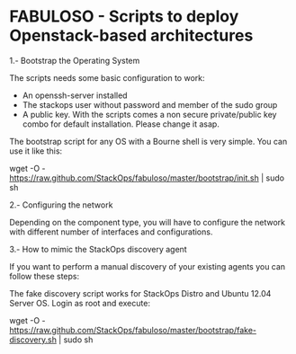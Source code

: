 FABULOSO - Scripts to deploy Openstack-based architectures
==========================================================

1.- Bootstrap the Operating System

The scripts needs some basic configuration to work:
- An openssh-server installed
- The stackops user without password and member of the sudo group
- A public key. With the scripts comes a non secure private/public key combo for default installation. Please change it
  asap.

The bootstrap script for any OS with a Bourne shell is very simple. You can use it like this:

wget -O - https://raw.github.com/StackOps/fabuloso/master/bootstrap/init.sh | sudo sh

2.- Configuring the network

Depending on the component type, you will have to configure the network with different number of interfaces and
configurations.


3.- How to mimic the StackOps discovery agent

If you want to perform a manual discovery of your existing agents you can follow these steps:

The fake discovery script works for StackOps Distro and Ubuntu 12.04 Server OS. Login as root and execute:

wget -O - https://raw.github.com/StackOps/fabuloso/master/bootstrap/fake-discovery.sh | sudo sh

